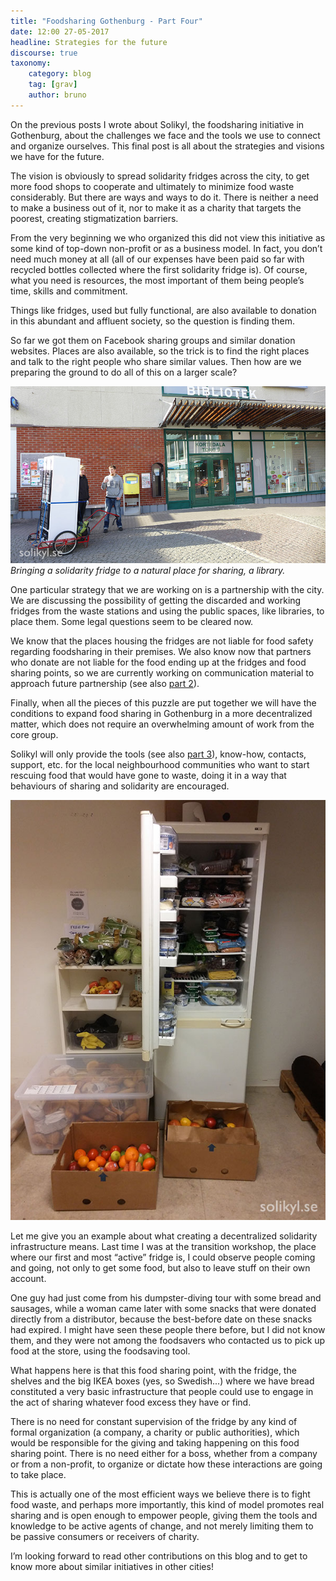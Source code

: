```yaml
---
title: "Foodsharing Gothenburg - Part Four"
date: 12:00 27-05-2017
headline: Strategies for the future
discourse: true
taxonomy:
    category: blog
    tag: [grav]
    author: bruno
---
```


On the previous posts I wrote about Solikyl, the foodsharing initiative in Gothenburg, about the challenges we face and the tools we use to connect and organize ourselves. This final post is all about the strategies and visions we have for the future.

The vision is obviously to spread solidarity fridges across the city, to get more food shops to cooperate and ultimately to minimize food waste considerably. But there are ways and ways to do it. There is neither a need to make a business out of it, nor to make it as a charity that targets the poorest, creating stigmatization barriers.

From the very beginning we who organized this did not view this initiative as some kind of top-down non-profit or as a business model. In fact, you don’t need much money at all (all of our expenses have been paid so far with recycled bottles collected where the first solidarity fridge is). Of course, what you need is resources, the most important of them being people’s time, skills and commitment.

Things like fridges, used but fully functional, are also available to donation in this abundant and affluent society, so the question is finding them.

So far we got them on Facebook sharing groups and similar donation websites. Places are also available, so the trick is to find the right places and talk to the right people who share similar values. Then how are we preparing the ground to do all of this on a larger scale?

![](kortedala_solikyl4.jpg) _Bringing a solidarity fridge to a natural place for sharing, a library._

One particular strategy that we are working on is a partnership with the city. We are discussing the possibility of getting the discarded and working fridges from the waste stations and using the public spaces, like libraries, to place them. Some legal questions seem to be cleared now.

We know that the places housing the fridges are not liable for food safety regarding foodsharing in their premises. We also know now that partners who donate are not liable for the food ending up at the fridges and food sharing points, so we are currently working on communication material to approach future partnership (see also [part 2](/blog/2017/04/21/foodsharing-gothenburg-part2)).

Finally, when all the pieces of this puzzle are put together we will have the conditions to expand food sharing in Gothenburg in a more decentralized matter, which does not require an overwhelming amount of work from the core group.

Solikyl will only provide the tools (see also [part 3](/blog/2017/04/27/foodsharing-gothenburg-part3)), know-how, contacts, support, etc. for the local neighbourhood communities who want to start rescuing food that would have gone to waste, doing it in a way that behaviours of sharing and solidarity are encouraged.

![](fylldkyl.png)

Let me give you an example about what creating a decentralized solidarity infrastructure means. Last time I was at the transition workshop, the place where our first and most “active” fridge is, I could observe people coming and going, not only to get some food, but also to leave stuff on their own account.

One guy had just come from his dumpster-diving tour with some bread and sausages, while a woman came later with some snacks that were donated directly from a distributor, because the best-before date on these snacks had expired. I might have seen these people there before, but I did not know them, and they were not among the foodsavers who contacted us to pick up food at the store, using the foodsaving tool.

What happens here is that this food sharing point, with the fridge, the shelves and the big IKEA boxes (yes, so Swedish...) where we have bread constituted a very basic infrastructure that people could use to engage in the act of sharing whatever food excess they have or find.

There is no need for constant supervision of the fridge by any kind of formal organization (a company, a charity or public authorities), which would be responsible for the giving and taking happening on this food sharing point. There is no need either for a boss, whether from a company or from a non-profit, to organize or dictate how these interactions are going to take place.

This is actually one of the most efficient ways we believe there is to fight food waste, and perhaps more importantly, this kind of model promotes real sharing and is open enough to empower people, giving them the tools and knowledge to be active agents of change, and not merely limiting them to be passive consumers or receivers of charity.

I’m looking forward to read other contributions on this blog and to get to know more about similar initiatives in other cities!